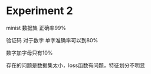 # Experiment 2

 minist 数据集 正确率99%



验证码 对于数字 单字准确率可以到80%

数字加字母只有10%



存在的问题是数据集太小，loss函数有问题，特征划分不明显



## 



####  


